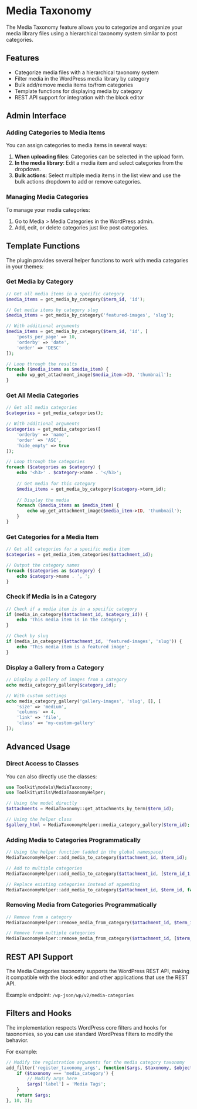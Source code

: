 # Media Taxonomy

The Media Taxonomy feature allows you to categorize and organize your media library files using a hierarchical taxonomy system similar to post categories.

## Features

- Categorize media files with a hierarchical taxonomy system
- Filter media in the WordPress media library by category
- Bulk add/remove media items to/from categories
- Template functions for displaying media by category
- REST API support for integration with the block editor

## Admin Interface

### Adding Categories to Media Items

You can assign categories to media items in several ways:

1. **When uploading files**: Categories can be selected in the upload form.
2. **In the media library**: Edit a media item and select categories from the dropdown.
3. **Bulk actions**: Select multiple media items in the list view and use the bulk actions dropdown to add or remove categories.

### Managing Media Categories

To manage your media categories:

1. Go to Media > Media Categories in the WordPress admin.
2. Add, edit, or delete categories just like post categories.

## Template Functions

The plugin provides several helper functions to work with media categories in your themes:

### Get Media by Category

```php
// Get all media items in a specific category
$media_items = get_media_by_category($term_id, 'id');

// Get media items by category slug
$media_items = get_media_by_category('featured-images', 'slug');

// With additional arguments
$media_items = get_media_by_category($term_id, 'id', [
    'posts_per_page' => 10,
    'orderby' => 'date',
    'order' => 'DESC'
]);

// Loop through the results
foreach ($media_items as $media_item) {
    echo wp_get_attachment_image($media_item->ID, 'thumbnail');
}
```

### Get All Media Categories

```php
// Get all media categories
$categories = get_media_categories();

// With additional arguments
$categories = get_media_categories([
    'orderby' => 'name',
    'order' => 'ASC',
    'hide_empty' => true
]);

// Loop through the categories
foreach ($categories as $category) {
    echo '<h3>' . $category->name . '</h3>';
    
    // Get media for this category
    $media_items = get_media_by_category($category->term_id);
    
    // Display the media
    foreach ($media_items as $media_item) {
        echo wp_get_attachment_image($media_item->ID, 'thumbnail');
    }
}
```

### Get Categories for a Media Item

```php
// Get all categories for a specific media item
$categories = get_media_item_categories($attachment_id);

// Output the category names
foreach ($categories as $category) {
    echo $category->name . ', ';
}
```

### Check if Media is in a Category

```php
// Check if a media item is in a specific category
if (media_in_category($attachment_id, $category_id)) {
    echo 'This media item is in the category';
}

// Check by slug
if (media_in_category($attachment_id, 'featured-images', 'slug')) {
    echo 'This media item is a featured image';
}
```

### Display a Gallery from a Category

```php
// Display a gallery of images from a category
echo media_category_gallery($category_id);

// With custom settings
echo media_category_gallery('gallery-images', 'slug', [], [
    'size' => 'medium',
    'columns' => 4,
    'link' => 'file',
    'class' => 'my-custom-gallery'
]);
```

## Advanced Usage

### Direct Access to Classes

You can also directly use the classes:

```php
use Toolkit\models\MediaTaxonomy;
use Toolkit\utils\MediaTaxonomyHelper;

// Using the model directly
$attachments = MediaTaxonomy::get_attachments_by_term($term_id);

// Using the helper class
$gallery_html = MediaTaxonomyHelper::media_category_gallery($term_id);
```

### Adding Media to Categories Programmatically

```php
// Using the helper function (added in the global namespace)
MediaTaxonomyHelper::add_media_to_category($attachment_id, $term_id);

// Add to multiple categories
MediaTaxonomyHelper::add_media_to_category($attachment_id, [$term_id_1, $term_id_2]);

// Replace existing categories instead of appending
MediaTaxonomyHelper::add_media_to_category($attachment_id, $term_id, false);
```

### Removing Media from Categories Programmatically

```php
// Remove from a category
MediaTaxonomyHelper::remove_media_from_category($attachment_id, $term_id);

// Remove from multiple categories
MediaTaxonomyHelper::remove_media_from_category($attachment_id, [$term_id_1, $term_id_2]);
```

## REST API Support

The Media Categories taxonomy supports the WordPress REST API, making it compatible with the block editor and other applications that use the REST API.

Example endpoint: `/wp-json/wp/v2/media-categories`

## Filters and Hooks

The implementation respects WordPress core filters and hooks for taxonomies, so you can use standard WordPress filters to modify the behavior.

For example:

```php
// Modify the registration arguments for the media category taxonomy
add_filter('register_taxonomy_args', function($args, $taxonomy, $object_type) {
    if ($taxonomy === 'media_category') {
        // Modify args here
        $args['label'] = 'Media Tags';
    }
    return $args;
}, 10, 3);
``` 
